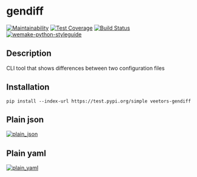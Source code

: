 # gendiff

[![Maintainability](https://api.codeclimate.com/v1/badges/b8457694b3136c6c9389/maintainability)](https://codeclimate.com/github/veetors/python-project-lvl2/maintainability)
[![Test Coverage](https://api.codeclimate.com/v1/badges/b8457694b3136c6c9389/test_coverage)](https://codeclimate.com/github/veetors/python-project-lvl2/test_coverage)
[![Build Status](https://travis-ci.org/veetors/python-project-lvl2.svg?branch=master)](https://travis-ci.org/veetors/python-project-lvl2)
[![wemake-python-styleguide](https://img.shields.io/badge/style-wemake-000000.svg)](https://github.com/wemake-services/wemake-python-styleguide)

## Description
CLI tool that shows differences between two configuration files

## Installation
`pip install --index-url https://test.pypi.org/simple veetors-gendiff`

## Plain json
[![plain_json](https://asciinema.org/a/0WqkZie3hk400amFZLQAd5QrF.png)](https://asciinema.org/a/0WqkZie3hk400amFZLQAd5QrF)

## Plain yaml
[![plain_yaml](https://asciinema.org/a/BWkWgM3hWwVvbv7gxWBYL9DP1.png)](https://asciinema.org/a/BWkWgM3hWwVvbv7gxWBYL9DP1)